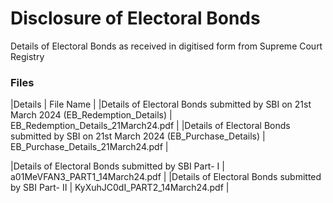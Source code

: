 # Disclosure of Electoral Bonds

Details of Electoral Bonds as received in digitised form from Supreme Court Registry

### Files

|Details |  File Name |
|Details of Electoral Bonds submitted by SBI on 21st March 2024 (EB_Redemption_Details) | EB_Redemption_Details_21March24.pdf |
|Details of Electoral Bonds submitted by SBI on 21st March 2024 (EB_Purchase_Details) | EB_Purchase_Details_21March24.pdf |

|Details of Electoral Bonds submitted by SBI Part- I                                  |   a01MeVFAN3_PART1_14March24.pdf  |
|Details of Electoral Bonds submitted by SBI Part- II                                |   KyXuhJC0dI_PART2_14March24.pdf  |
